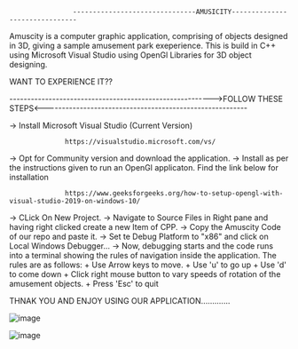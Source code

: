                     -------------------------------AMUSICITY-------------------------------
Amuscity is a computer graphic application, comprising of objects designed in 3D, giving a sample amusement park exeperience.
This is build in C++ using Microsoft Visual Studio using OpenGl Libraries for 3D object designing.

WANT TO EXPERIENCE IT??

--------------------------------------------------------->FOLLOW THESE STEPS<---------------------------------------------------------

-> Install Microsoft Visual Studio (Current Version) 
                  
                  https://visualstudio.microsoft.com/vs/
                  
-> Opt for Community version and download the application.
-> Install as per the instructions given to run an OpenGl applicaton. Find the link below for installation

                  https://www.geeksforgeeks.org/how-to-setup-opengl-with-visual-studio-2019-on-windows-10/
               
-> CLick On New Project.
-> Navigate to Source Files in Right pane and having right clicked create a new Item of CPP.
-> Copy the Amuscity Code of our repo and paste it.
-> Set te Debug Platform to "x86" and click on Local Windows Debugger...
-> Now, debugging starts and the code runs into a terminal showing the rules of navigation inside the application. The rules are as follows:
    + Use Arrow keys to move.
    + Use 'u' to go up
    + Use 'd' to come down
    + Click right mouse button to vary speeds of rotation of the amusement objects.
    + Press 'Esc' to quit


THNAK YOU AND ENJOY USING OUR APPLICATION.............

![image](https://user-images.githubusercontent.com/108994995/205993115-c208f9c7-aca0-454f-9a30-2e1ca046f99b.png)

![image](https://user-images.githubusercontent.com/108994995/205993209-701826ef-e681-4c5a-916b-cd04f5b98448.png)

